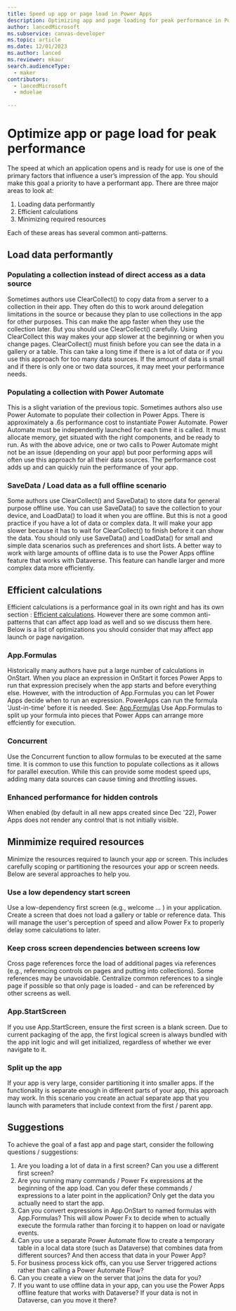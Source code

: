 ```yaml
---
title: Speed up app or page load in Power Apps  
description: Optimizing app and page loading for peak performance in Power Apps.
author: lancedMicrosoft
ms.subservice: canvas-developer
ms.topic: article
ms.date: 12/01/2023
ms.author: lanced
ms.reviewer: mkaur
search.audienceType:
  - maker
contributors:
  - lancedMicrosoft
  - mduelae
  
---
```

# Optimize app or page load for peak performance
The speed at which an application opens and is ready for use is one of the primary factors that influence a user’s impression of the app. You should make this goal a priority to have a performant app. There are three major areas to look at:

1. Loading data performantly
2. Efficient calculations
3. Minimizing required resources

Each of these areas has several common anti-patterns. 

## Load data performantly
### Populating a collection instead of direct access as a data source
Sometimes authors use ClearCollect() to copy data from a server to a collection in their app. They often do this to work around delegation limitations in the source or because they plan to use collections in the app for other purposes. This can make the app faster when they use the collection later. But you should use ClearCollect() carefully. Using ClearCollect this way makes your app slower at the beginning or when you change pages. ClearCollect() must finish before you can see the data in a gallery or a table. This can take a long time if there is a lot of data or if you use this approach for too many data sources. If the amount of data is small and if there is only one or two data sources, it may meet your performance needs.  

### Populating a collection with Power Automate
This is a slight variation of the previous topic. Sometimes authors also use Power Automate to populate their collection in Power Apps. There is approximately a .6s performance cost to instantiate Power Automate. Power Automate must be independently launched for each time it is called. It must allocate memory, get situated with the right components, and be ready to run.  As with the above advice, one or two calls to Power Automate might not be an issue (depending on your app) but poor performing apps will often use this approach for all their data sources.  The performance cost adds up and can quickly ruin the performance of your app. 

### SaveData / Load data as a full offline scenario
Some authors use ClearCollect() and SaveData() to store data for general purpose offline use. You can use SaveData() to save the collection to your device, and LoadData() to load it when you are offline. But this is not a good practice if you have a lot of data or complex data. It will make your app slower because it has to wait for ClearCollect() to finish before it can show the data. You should only use SaveData() and LoadData() for small and simple data scenarios such as preferences and short lists. A better way to work with large amounts of offline data is to use the Power Apps offline feature that works with Dataverse. This feature can handle larger and more complex data more efficiently. 

## Efficient calculations
Efficient calculations is a performance goal in its own right and has its own section : [Efficient calculations](efficient-calculations.md).  However there are some common anti-patterns that can affect app load as well and so we discuss them here.  Below is a list of  optimizations you should consider that may affect app launch or page navigation.

### App.Formulas
Historically many authors have put a large number of calculations in OnStart. When you place an expression in OnStart it forces Power Apps to run that expression precisely when the app starts and before everything else. However, with the introduction of App.Formulas you can let Power Apps decide when to run an expression.  PowerApps can run the formula 'Just-in-time' before it is needed. See: [App.Formulas](https://learn.microsoft.com/en-us/power-platform/power-fx/reference/object-app#formulas-property) Use App.Formulas to split up your formula into pieces that Power Apps can arrange more effciently for execution. 

### Concurrent
Use the Concurrent function to allow formulas to be executed at the same time. It is common to use this function to populate collections as it allows for parallel execution. While this can provide some modest speed ups, adding many data sources can cause timing and throttling issues.  

### Enhanced performance for hidden controls
When enabled (by default in all new apps created since Dec '22), Power Apps does not render any control that is not initially visible.

## Minmimize required resources
Minimize the resources required to launch your app or screen. This includes carefully scoping or partitioning the resources your app or screen needs. Below are several approaches to help you. 

### Use a low dependency start screen
Use a low-dependency first screen (e.g., welcome … ) in your application. Create a screen that does not load a gallery or table or reference data. This will manage the user's perception of speed and allow Power Fx to properly delay some calculations to later. 

### Keep cross screen dependencies between screens low
Cross page references force the load of additional pages via references (e.g., referencing controls on pages and putting into collections). Some references may be unavoidable.  Centralize common references to a single page if possible so that only page is loaded - and can be referenced by other screens as well.  

### App.StartScreen
If you use App.StartScreen, ensure the first screen is a blank screen.  Due to current packaging of the app, the first logical screen is always bundled with the app init logic and will get initialized, regardless of whether we ever navigate to it.

### Split up the app
If your app is very large, consider partitioning it into smaller apps. If the functionality is separate enough in different parts of your app, this approach may work. In this scenario you create an actual separate app that you launch with parameters that include context from the first / parent app.  



## Suggestions
To achieve the goal of a fast app and page start, consider the following questions / suggestions:

1.  Are you loading a lot of data in a first screen?  Can you use a different first screen? 
2.  Are you running many commands / Power Fx expressions at the beginning of the app load.  Can you defer these commands / expressions to a later point in the application? Only get the data you actually need to start the app. 
1.	Can you convert expressions in App.OnStart to named formulas with App.Formulas?  This will allow Power Fx to decide when to actually execute the formula rather than forcing it to happen on load or navigate events. 
2.  Can you use a separate Power Automate flow to create a temporary table in a local data store (such as Dataverse) that combines data from different sources? And then access that data in your Power App? 
3.  For business process kick offs, can you use Server triggered actions rather than calling a Power Automate Flow?
4.  Can you create a view on the server that joins the data for you?
5.  If you want to use offline data in your app, can you use the Power Apps offline feature that works with Dataverse? If your data is not in Dataverse, can you move it there?

 